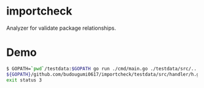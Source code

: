 # importcheck
Analyzer for validate package relationships.

# Demo
```bash
$ GOPATH=`pwd`/testdata:$GOPATH go run ./cmd/main.go ./testdata/src/...
${GOPATH}/github.com/budougumi0617/importcheck/testdata/src/handler/h.go:7:2: handler must not include "repository"
exit status 3
```
